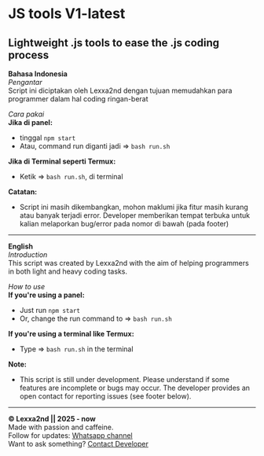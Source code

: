 # **JS tools V1-latest**
## Lightweight .js tools to ease the .js coding process

**Bahasa Indonesia**  
*Pengantar*  
Script ini diciptakan oleh Lexxa2nd dengan tujuan memudahkan para programmer dalam hal coding ringan-berat

*Cara pakai*  
**Jika di panel:**  
- tinggal `npm start`  
- Atau, command run diganti jadi => `bash run.sh`

**Jika di Terminal seperti Termux:**  
- Ketik => `bash run.sh`, di terminal

**Catatan:**  
- Script ini masih dikembangkan, mohon maklumi jika fitur masih kurang atau banyak terjadi error. Developer memberikan tempat terbuka untuk kalian melaporkan bug/error pada nomor di bawah (pada footer)

---

**English**  
*Introduction*  
This script was created by Lexxa2nd with the aim of helping programmers in both light and heavy coding tasks.

*How to use*  
**If you're using a panel:**  
- Just run `npm start`  
- Or, change the run command to => `bash run.sh`

**If you're using a terminal like Termux:**  
- Type => `bash run.sh` in the terminal

**Note:**  
- This script is still under development. Please understand if some features are incomplete or bugs may occur. The developer provides an open contact for reporting issues (see footer below).

---

**© Lexxa2nd || 2025 - now**  
Made with passion and caffeine.  
Follow for updates: [Whatsapp channel](https://whatsapp.com/channel/0029Vb43ANHEAKWOEuGnO23o)  
Want to ask something? [Contact Developer](https://wa.me/6285129426672)
